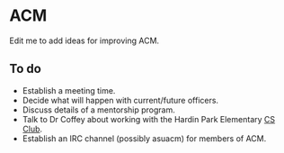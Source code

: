 # ACM

Edit me to add ideas for improving ACM.

## To do

- Establish a meeting time.
- Decide what will happen with current/future officers.
- Discuss details of a mentorship program.
- Talk to Dr Coffey about working with the Hardin Park Elementary [CS Club](http://craig-marze-d.wataugasd.hpes.schoolfusion.us/modules/groups/integrated_home.phtml?gid=4376789).
- Establish an IRC channel (possibly asuacm) for members of ACM.

